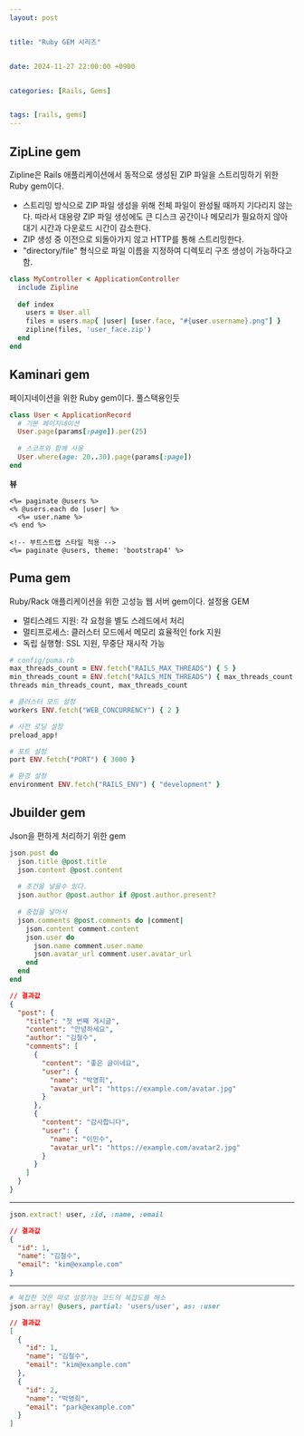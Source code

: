 ```yaml
---
layout: post


title: "Ruby GEM 시리즈"


date: 2024-11-27 22:00:00 +0900


categories: [Rails, Gems]


tags: [rails, gems]
---
```


## ZipLine gem

Zipline은 Rails 애플리케이션에서 동적으로 생성된 ZIP 파일을 스트리밍하기 위한 Ruby gem이다.

- 스트리밍 방식으로 ZIP 파일 생성을 위해 전체 파일이 완성될 때까지 기다리지 않는다. 따라서 대용량 ZIP 파일 생성에도 큰 디스크 공간이나 메모리가 필요하지 않아 대기 시간과 다운로드 시간이 감소한다.
- ZIP 생성 중 이전으로 되돌아가지 않고 HTTP를 통해 스트리밍한다.
- "directory/file" 형식으로 파일 이름을 지정하여 디렉토리 구조 생성이 가능하다고함.

```ruby
class MyController < ApplicationController
  include Zipline
  
  def index
    users = User.all
    files = users.map{ |user| [user.face, "#{user.username}.png"] }
    zipline(files, 'user_face.zip')
  end
end
```

## Kaminari gem

페이지네이션을 위한 Ruby gem이다. 풀스택용인듯

```ruby
class User < ApplicationRecord
  # 기본 페이지네이션
  User.page(params[:page]).per(25)
  
  # 스코프와 함께 사용
  User.where(age: 20..30).page(params[:page])
end
```

**뷰**
```erb
<%= paginate @users %>
<% @users.each do |user| %>
  <%= user.name %>
<% end %>

<!-- 부트스트랩 스타일 적용 -->
<%= paginate @users, theme: 'bootstrap4' %>
```

## Puma gem
Ruby/Rack 애플리케이션을 위한 고성능 웹 서버 gem이다. 설정용 GEM

- 멀티스레드 지원: 각 요청을 별도 스레드에서 처리
- 멀티프로세스: 클러스터 모드에서 메모리 효율적인 fork 지원
- 독립 실행형: SSL 지원, 무중단 재시작 가능

```ruby
# config/puma.rb
max_threads_count = ENV.fetch("RAILS_MAX_THREADS") { 5 }
min_threads_count = ENV.fetch("RAILS_MIN_THREADS") { max_threads_count }
threads min_threads_count, max_threads_count

# 클러스터 모드 설정
workers ENV.fetch("WEB_CONCURRENCY") { 2 }

# 사전 로딩 설정
preload_app!

# 포트 설정
port ENV.fetch("PORT") { 3000 }

# 환경 설정
environment ENV.fetch("RAILS_ENV") { "development" }
```

## Jbuilder gem
Json을 편하게 처리하기 위한 gem

```ruby
json.post do
  json.title @post.title
  json.content @post.content
  
  # 조건을 넣을수 있다.
  json.author @post.author if @post.author.present?
  
  # 중첩을 넣어서
  json.comments @post.comments do |comment|
    json.content comment.content
    json.user do
      json.name comment.user.name
      json.avatar_url comment.user.avatar_url
    end
  end
end
```
```json
// 결과값
{
  "post": {
    "title": "첫 번째 게시글",
    "content": "안녕하세요",
    "author": "김철수",
    "comments": [
      {
        "content": "좋은 글이네요",
        "user": {
          "name": "박영희",
          "avatar_url": "https://example.com/avatar.jpg"
        }
      },
      {
        "content": "감사합니다",
        "user": {
          "name": "이민수",
          "avatar_url": "https://example.com/avatar2.jpg"
        }
      }
    ]
  }
}
```
---
```ruby
json.extract! user, :id, :name, :email
```
```json
// 결과값
{
  "id": 1,
  "name": "김철수",
  "email": "kim@example.com"
}
```
---

```ruby
# 복잡한 것은 따로 설정가능 코드의 복잡도를 해소
json.array! @users, partial: 'users/user', as: :user
```
```json
// 결과값
[
  {
    "id": 1,
    "name": "김철수",
    "email": "kim@example.com"
  },
  {
    "id": 2,
    "name": "박영희",
    "email": "park@example.com"
  }
]
```
